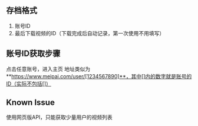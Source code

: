 ## 存档格式

1. 账号ID
2. 最后下载视频的ID（下载完成后自动记录，第一次使用不用填写）

## 账号ID获取步骤

点击任意账号，进入主页 地址类似为**https://www.meipai.com/user/[1234567890]**，其中[]内的数字就是账号的ID（实际不包括[]）

## Known Issue

使用网页版API，只能获取少量用户的视频列表
